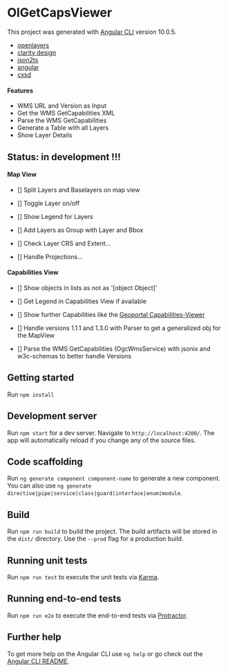 # OlGetCapsViewer

This project was generated with [Angular CLI](https://github.com/angular/angular-cli) version 10.0.5.

- [openlayers](http://openlayers.org)
- [clarity design](https://clarity.design)
- [json2ts](http://json2ts.com/)
- [angular](https://angular.io)
- [cxsd](https://www.npmjs.com/package/cxsd)


#### Features
* WMS URL and Version as Input
* Get the WMS GetCapabilities XML
* Parse the WMS GetCapabilities
* Generate a Table with all Layers
* Show Layer Details

## Status: in development !!!

#### Map View
* [] Split Layers and Baselayers on map view
* [] Toggle Layer on/off
* [] Show Legend for Layers
* [] Add Layers as Group with Layer and Bbox

* [] Check Layer CRS and Extent...
* [] Handle Projections...

#### Capabilities View
* [] Show objects in lists as not as '[object Object]'
* [] Get Legend in Capabilities View if available
* [] Show further Capabilities like the [Geoportal Capabilities-Viewer](https://geoportal.bayern.de/getcapabilities)
* [] Handle versions 1.1.1 and 1.3.0 with Parser to get a generalized obj for the MapView

* [] Parse the WMS GetCapabilities (OgcWmsService) with jsonix and w3c-schemas to better handle Versions

## Getting started
Run `npm install`

## Development server

Run `npm start` for a dev server. Navigate to `http://localhost:4200/`. The app will automatically reload if you change any of the source files.

## Code scaffolding

Run `ng generate component component-name` to generate a new component. You can also use `ng generate directive|pipe|service|class|guard|interface|enum|module`.

## Build

Run `npm run build` to build the project. The build artifacts will be stored in the `dist/` directory. Use the `--prod` flag for a production build.

## Running unit tests

Run `npm run test` to execute the unit tests via [Karma](https://karma-runner.github.io).

## Running end-to-end tests

Run `npm run e2e` to execute the end-to-end tests via [Protractor](http://www.protractortest.org/).

## Further help

To get more help on the Angular CLI use `ng help` or go check out the [Angular CLI README](https://github.com/angular/angular-cli/blob/master/README.md).
